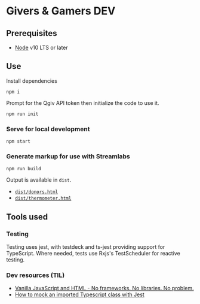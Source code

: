 # Givers & Gamers DEV

## Prerequisites
* [Node](https://nodejs.org/en/download/) v10 LTS or later

## Use
Install dependencies
```shell
npm i
```

Prompt for the Qgiv API token then initialize the code to use it.
```shell
npm run init
```

### Serve for local development
```shell
npm start
```

### Generate markup for use with Streamlabs
```shell
npm run build
```

Output is available in `dist`.
 * [`dist/donors.html`](./dist/donors.html)
 * [`dist/thermometer.html`](./dist/thermometer.html)


## Tools used
### Testing
Testing uses jest, with testdeck and ts-jest providing support for TypeScript.
Where needed, tests use Rxjs's TestScheduler for reactive testing.

### Dev resources (TIL)
 * [Vanilla JavaScript and HTML - No frameworks. No libraries. No problem.](https://johnpapa.net/render-html-2/)
 * [How to mock an imported Typescript class with Jest](https://dev.to/codedivoire/how-to-mock-an-imported-typescript-class-with-jest-2g7j)
